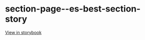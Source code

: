 # section-page--es-best-section-story

[View in storybook](https://raw.githack.com/Independent-Digital-News-and-Media-Ltd/standard-pwamp-sb/PR-776-sb/index.html?path=/story/section-page--es-best-section-story)